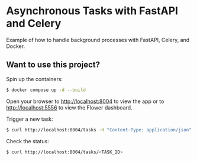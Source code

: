 # Asynchronous Tasks with FastAPI and Celery

Example of how to handle background processes with FastAPI, Celery, and Docker.

## Want to use this project?

Spin up the containers:

```sh
$ docker compose up -d --build 
```

Open your browser to [http://localhost:8004](http://localhost:8004) to view the app or to [http://localhost:5556](http://localhost:5556) to view the Flower dashboard.

Trigger a new task:

```sh
$ curl http://localhost:8004/tasks -H "Content-Type: application/json" --data '{"type": 0}'
```

Check the status:

```sh
$ curl http://localhost:8004/tasks/<TASK_ID>
```

